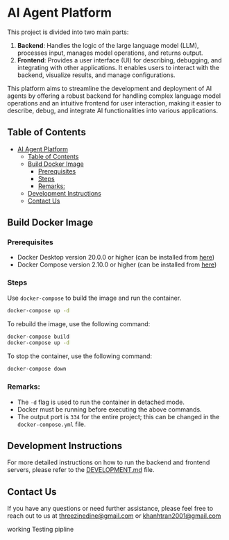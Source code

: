 # AI Agent Platform

This project is divided into two main parts:

1. **Backend**: Handles the logic of the large language model (LLM), processes input, manages model operations, and returns output.
2. **Frontend**: Provides a user interface (UI) for describing, debugging, and integrating with other applications. It enables users to interact with the backend, visualize results, and manage configurations.

This platform aims to streamline the development and deployment of AI agents by offering a robust backend for handling complex language model operations and an intuitive frontend for user interaction, making it easier to describe, debug, and integrate AI functionalities into various applications.

## Table of Contents

- [AI Agent Platform](#ai-agent-platform)
  - [Table of Contents](#table-of-contents)
  - [Build Docker Image](#build-docker-image)
    - [Prerequisites](#prerequisites)
    - [Steps](#steps)
    - [Remarks:](#remarks)
  - [Development Instructions](#development-instructions)
  - [Contact Us](#contact-us)

## Build Docker Image

### Prerequisites

-   Docker Desktop version 20.0.0 or higher (can be installed from [here](https://www.docker.com/products/docker-desktop))
-   Docker Compose version 2.10.0 or higher (can be installed from [here](https://docs.docker.com/compose/install/))

### Steps

Use `docker-compose` to build the image and run the container.

```sh
docker-compose up -d
```

To rebuild the image, use the following command:

```sh
docker-compose build
docker-compose up -d
```

To stop the container, use the following command:

```sh
docker-compose down
```

### Remarks:

-   The `-d` flag is used to run the container in detached mode.
-   Docker must be running before executing the above commands.
-   The output port is `334` for the entire project; this can be changed in the `docker-compose.yml` file.

## Development Instructions

For more detailed instructions on how to run the backend and frontend servers, please refer to the [DEVELOPMENT.md](DEVELOPMENT.md) file.

## Contact Us

If you have any questions or need further assistance, please feel free to reach out to us at [threezinedine@gmail.com](mailto:threezinedine@gmail.com) or [khanhtran2001@gmail.com](mailto:khanhtran2001@gmail.com)

working
Testing pipline
